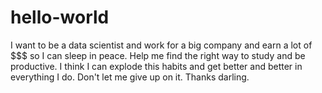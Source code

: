 # hello-world

I want to be a data scientist and work for a big company and earn a lot of $$$ so I can sleep in peace.
Help me find the right way to study and be productive.
I think I can explode this habits and get better and better in everything I do.
Don't let me give up on it.
Thanks darling.
